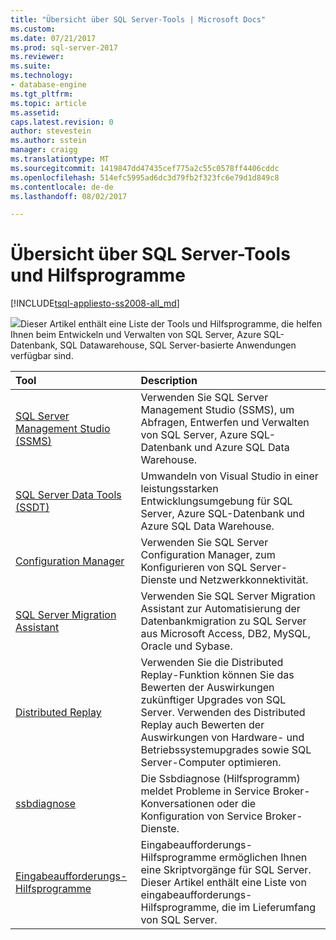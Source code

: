 ```yaml
---
title: "Übersicht über SQL Server-Tools | Microsoft Docs"
ms.custom: 
ms.date: 07/21/2017
ms.prod: sql-server-2017
ms.reviewer: 
ms.suite: 
ms.technology:
- database-engine
ms.tgt_pltfrm: 
ms.topic: article
ms.assetid: 
caps.latest.revision: 0
author: stevestein
ms.author: sstein
manager: craigg
ms.translationtype: MT
ms.sourcegitcommit: 1419847dd47435cef775a2c55c0578ff4406cddc
ms.openlocfilehash: 514efc5995ad6dc3d79fb2f323fc6e79d1d849c8
ms.contentlocale: de-de
ms.lasthandoff: 08/02/2017

---
```

# <a name="overview-of-sql-server-tools-and-utilities"></a>Übersicht über SQL Server-Tools und Hilfsprogramme

[!INCLUDE[tsql-appliesto-ss2008-all_md](../includes/tsql-appliesto-ss2008-all-md.md)]  

  ![](../includes/media/sql-database-tools.png)Dieser Artikel enthält eine Liste der Tools und Hilfsprogramme, die helfen Ihnen beim Entwickeln und Verwalten von SQL Server, Azure SQL-Datenbank, SQL Datawarehouse, SQL Server-basierte Anwendungen verfügbar sind. 


| Tool | Description |
|:--|:--|
| [SQL Server Management Studio (SSMS)](../ssms/download-sql-server-management-studio-ssms.md) | Verwenden Sie SQL Server Management Studio (SSMS), um Abfragen, Entwerfen und Verwalten von SQL Server, Azure SQL-Datenbank und Azure SQL Data Warehouse. |
| [SQL Server Data Tools (SSDT)](../ssdt/download-sql-server-data-tools-ssdt.md) | Umwandeln von Visual Studio in einer leistungsstarken Entwicklungsumgebung für SQL Server, Azure SQL-Datenbank und Azure SQL Data Warehouse. |
| [Configuration Manager](../tools/configuration-manager/sql-server-configuration-manager-help.md) | Verwenden Sie SQL Server Configuration Manager, zum Konfigurieren von SQL Server-Dienste und Netzwerkkonnektivität.|
| [SQL Server Migration Assistant](../ssma/sql-server-migration-assistant.md) | Verwenden Sie SQL Server Migration Assistant zur Automatisierung der Datenbankmigration zu SQL Server aus Microsoft Access, DB2, MySQL, Oracle und Sybase.|
| [Distributed Replay](../tools/distributed-replay/install-distributed-replay-overview.md) | Verwenden Sie die Distributed Replay-Funktion können Sie das Bewerten der Auswirkungen zukünftiger Upgrades von SQL Server. Verwenden des Distributed Replay auch Bewerten der Auswirkungen von Hardware- und Betriebssystemupgrades sowie SQL Server-Computer optimieren. |
| [ssbdiagnose](../tools/ssbdiagnose/ssbdiagnose-utility-service-broker.md) | Die Ssbdiagnose (Hilfsprogramm) meldet Probleme in Service Broker-Konversationen oder die Konfiguration von Service Broker-Dienste. |
| [Eingabeaufforderungs-Hilfsprogramme](command-prompt-utility-reference-database-engine.md) | Eingabeaufforderungs-Hilfsprogramme ermöglichen Ihnen eine Skriptvorgänge für SQL Server. Dieser Artikel enthält eine Liste von eingabeaufforderungs-Hilfsprogramme, die im Lieferumfang von SQL Server. |


